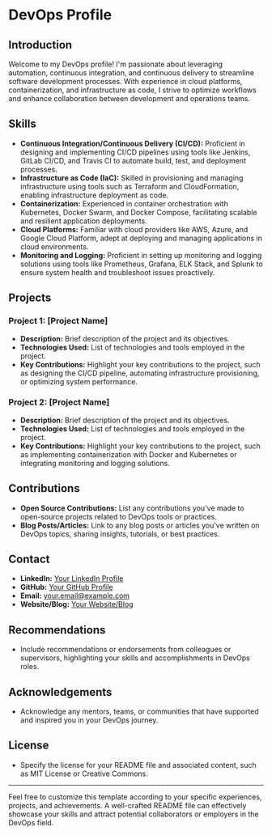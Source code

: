 # DevOps Profile

## Introduction
Welcome to my DevOps profile! I'm passionate about leveraging automation, continuous integration, and continuous delivery to streamline software development processes. With experience in cloud platforms, containerization, and infrastructure as code, I strive to optimize workflows and enhance collaboration between development and operations teams.

## Skills
- **Continuous Integration/Continuous Delivery (CI/CD):** Proficient in designing and implementing CI/CD pipelines using tools like Jenkins, GitLab CI/CD, and Travis CI to automate build, test, and deployment processes.
- **Infrastructure as Code (IaC):** Skilled in provisioning and managing infrastructure using tools such as Terraform and CloudFormation, enabling infrastructure deployment as code.
- **Containerization:** Experienced in container orchestration with Kubernetes, Docker Swarm, and Docker Compose, facilitating scalable and resilient application deployments.
- **Cloud Platforms:** Familiar with cloud providers like AWS, Azure, and Google Cloud Platform, adept at deploying and managing applications in cloud environments.
- **Monitoring and Logging:** Proficient in setting up monitoring and logging solutions using tools like Prometheus, Grafana, ELK Stack, and Splunk to ensure system health and troubleshoot issues proactively.

## Projects
### Project 1: [Project Name]
- **Description:** Brief description of the project and its objectives.
- **Technologies Used:** List of technologies and tools employed in the project.
- **Key Contributions:** Highlight your key contributions to the project, such as designing the CI/CD pipeline, automating infrastructure provisioning, or optimizing system performance.

### Project 2: [Project Name]
- **Description:** Brief description of the project and its objectives.
- **Technologies Used:** List of technologies and tools employed in the project.
- **Key Contributions:** Highlight your key contributions to the project, such as implementing containerization with Docker and Kubernetes or integrating monitoring and logging solutions.

## Contributions
- **Open Source Contributions:** List any contributions you've made to open-source projects related to DevOps tools or practices.
- **Blog Posts/Articles:** Link to any blog posts or articles you've written on DevOps topics, sharing insights, tutorials, or best practices.

## Contact
- **LinkedIn:** [Your LinkedIn Profile](https://www.linkedin.com/in/yourprofile)
- **GitHub:** [Your GitHub Profile](https://github.com/yourprofile)
- **Email:** your.email@example.com
- **Website/Blog:** [Your Website/Blog](https://yourwebsite.com)

## Recommendations
- Include recommendations or endorsements from colleagues or supervisors, highlighting your skills and accomplishments in DevOps roles.

## Acknowledgements
- Acknowledge any mentors, teams, or communities that have supported and inspired you in your DevOps journey.

## License
- Specify the license for your README file and associated content, such as MIT License or Creative Commons.

---

Feel free to customize this template according to your specific experiences, projects, and achievements. A well-crafted README file can effectively showcase your skills and attract potential collaborators or employers in the DevOps field.
